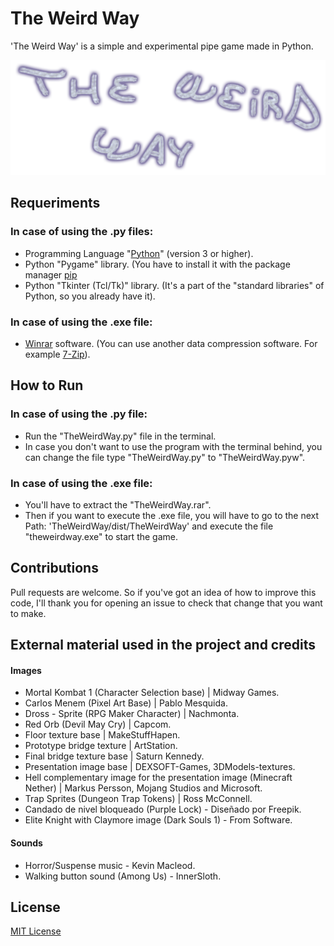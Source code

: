 # The Weird Way

'The Weird Way' is a simple and experimental pipe game made in Python.

![](Imgs/Logo.png)

## Requeriments

### In case of using the .py files:

- Programming Language "[Python](https://www.python.org/)" (version 3 or higher).
- Python "Pygame" library. (You have to install it with the package manager [pip](https://pip.pypa.io/en/stable/)
- Python "Tkinter (Tcl/Tk)" library. (It's a part of the "standard libraries" of Python, so you already have it).

### In case of using the .exe file:

- [Winrar](https://www.winrar.es/) software. (You can use another data compression software. For example [7-Zip](https://www.7-zip.org/)).


## How to Run

### In case of using the .py file:
- Run the "TheWeirdWay.py" file in the terminal.
- In case you don't want to use the program with the terminal behind,
      you can change the file type "TheWeirdWay.py" to "TheWeirdWay.pyw".

### In case of using the .exe file:
- You'll have to extract the "TheWeirdWay.rar".
- Then if you want to execute the .exe file, you will have to go to the next Path:
  'TheWeirdWay/dist/TheWeirdWay' and execute the file "theweirdway.exe" to start the game.


## Contributions

Pull requests are welcome. 
So if you've got an idea of how to improve this code, I'll thank you for 
opening an issue to check that change that you want to make.


## External material used in the project and credits

#### Images
 - Mortal Kombat 1 (Character Selection base) | Midway Games.
 - Carlos Menem (Pixel Art Base) | Pablo Mesquida.
 - Dross - Sprite (RPG Maker Character) | Nachmonta.
 - Red Orb (Devil May Cry) | Capcom.
 - Floor texture base | MakeStuffHapen.
 - Prototype bridge texture | ArtStation.
 - Final bridge texture base | Saturn Kennedy.
 - Presentation image base | DEXSOFT-Games, 3DModels-textures.
 - Hell complementary image for the presentation image (Minecraft Nether) | Markus Persson, Mojang Studios and Microsoft.
 - Trap Sprites (Dungeon Trap Tokens) | Ross McConnell.
 - Candado de nivel bloqueado (Purple Lock) - Diseñado por Freepik.
 - Elite Knight with Claymore image (Dark Souls 1) - From Software.

#### Sounds
 - Horror/Suspense music - Kevin Macleod.
 - Walking button sound (Among Us) - InnerSloth.


## License
[MIT License](https://choosealicense.com/licenses/mit/)
